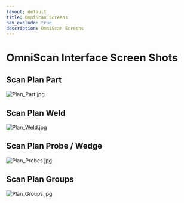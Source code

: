 ```yaml
---
layout: default
title: OmniScan Screens
nav_exclude: true
description: OmniScan Screens
---
```


# OmniScan Interface Screen Shots

## Scan Plan Part

![Plan_Part.jpg](/NDE_Open_File_Format/assets/images/OmniScanScreens/Plan_Part.jpg)



## Scan Plan Weld

![Plan_Weld.jpg](/NDE_Open_File_Format/assets/images/OmniScanScreens/Plan_Weld.jpg)



## Scan Plan Probe / Wedge

![Plan_Probes.jpg](/NDE_Open_File_Format/assets/images/OmniScanScreens/Plan_Probes.jpg)



## Scan Plan Groups

![Plan_Groups.jpg](/NDE_Open_File_Format/assets/images/OmniScanScreens/Plan_Groups.jpg)
